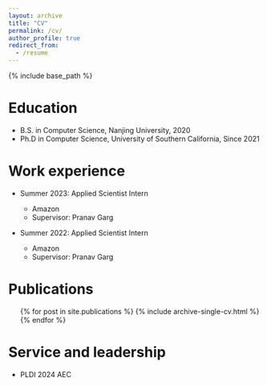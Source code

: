 ```yaml
---
layout: archive
title: "CV"
permalink: /cv/
author_profile: true
redirect_from:
  - /resume
---
```


{% include base_path %}

Education
======
* B.S. in Computer Science, Nanjing University, 2020
* Ph.D in Computer Science, University of Southern California, Since 2021

Work experience
======
* Summer 2023: Applied Scientist Intern
  * Amazon
  * Supervisor: Pranav Garg

* Summer 2022: Applied Scientist Intern
  * Amazon
  * Supervisor: Pranav Garg
  
Publications
======
  <ul>{% for post in site.publications %}
    {% include archive-single-cv.html %}
  {% endfor %}</ul>
  
Service and leadership
======
* PLDI 2024 AEC
